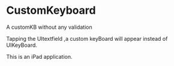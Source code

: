 CustomKeyboard
==============

A customKB  without any validation


 Tapping the UItextfield ,a custom keyBoard will appear instead of UIKeyBoard.

This is an iPad application.
